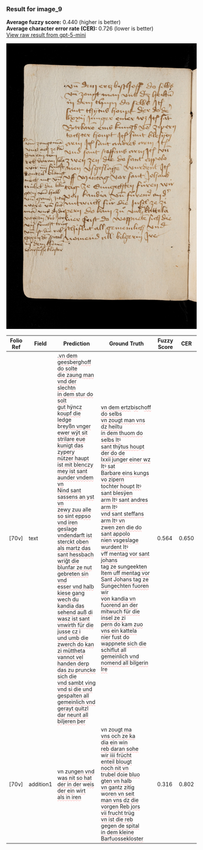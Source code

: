 ### Result for image_9
**Average fuzzy score:** 0.440 (higher is better)<br>**Average character error rate (CER):** 0.726 (lower is better)<br>[View raw result from gpt-5-mini](https://github.com/RISE-UNIBAS/humanities_data_benchmark/blob/main/results/2025-10-24/T0280/request_T0280_image_9.json)

<img src="https://github.com/RISE-UNIBAS/humanities_data_benchmark/blob/main/benchmarks/medieval_manuscripts/images/image_9.jpg?raw=true" alt="image_9" width="800px">

<style>
.diff { text-decoration: underline; text-decoration-color: #ffcccc; text-decoration-style: wavy; }
</style>

| Folio Ref | Field | Prediction | Ground Truth | Fuzzy Score | CER |
|-----------|-------|------------|--------------|-------------|-----|
| [70v] | text | <span class="diff">.vn dem gees</span>b<span class="diff">erghoff do solte<br>die zaung man vnd der sle</span>ch<span class="diff">tn<br>in dem stur do solt<br>gut </span>hÿ<span class="diff">n</span>c<span class="diff">z </span>k<span class="diff">oupf die ledge<br></span>b<span class="diff">reyßn vnger ewer wÿt sit<br>strilare eue kunigt das zypery<br>nützer haupt ist mit blenczy<br>mey ist sant aunder vndem vn<br>Nind sant sassens an yst vn<br>zewy zuu alle so sint eppso<br>vnd iren geslage vndendarft ist<br>sterckt oben als martz das sant hessbach<br>wriǧt die blunfar ze nut gebreten sin vnd<br>esser vnd halb<br>kiese gang wech du kandia das sehend auß di<br>wasz ist sant vnwirth für die jusse cz i<br>und umb die zwerch do kan zi müttheta<br>vannot vel handen derp das zu pruncke sich die<br>vnd sambt ving<br>vnd si die und gespalten all gemeinlich vnd<br>gerayt quitzl dar neunt all biljeren þer<br></span> | <span class="diff">vn dem ertz</span>b<span class="diff">is</span>ch<span class="diff">off do selbs<br> vn zougt man vns dz heiltu<br> in dem thuom do selbs Itꝰ<br> sant t</span>hÿ<span class="diff">tus houpt der do de<br> lxxii junger einer wz Itꝰ sat<br> Barbare eins kungs vo zipern<br> to</span>c<span class="diff">hter houpt Itꝰ sant blesÿen<br> arm Itꝰ sant andres arm Itꝰ<br> vnd sant steffans arm Itꝰ vn<br> zwen zen die do sant appolo<br> nien vsgeslage wurdent Itꝰ<br> vff mentag vor sant johans<br> tag ze sungee</span>k<span class="diff">ten Item uff mentag vor Sant Johans tag ze Sungechten fuoren wir<br> von kandia vn fuorend an der<br> mitwuch für die insel ze zi<br> pern do kam zuo vns ein kattela<br> nier fust do wappnete sich die<br> schiflut all gemeinlich vnd<br> nomend all </span>b<span class="diff">ilgerin Ire</span> | 0.564 | 0.650 |
| [70v] | addition1 | vn z<span class="diff">ungen vnd</span> w<span class="diff">as nit so hat<br>der in der</span> w<span class="diff">eis<br>der ein</span> w<span class="diff">irt<br>als in iren</span> | vn z<span class="diff">ougt ma<br> vns och ze ka<br> dia ein</span> w<span class="diff">in<br> reb daran sohe<br></span> w<span class="diff">ir iiii frücht<br> enteil blougt<br> noch nit vn<br> trubel doie bluo<br> gten vn halb<br> vn gantz zitig<br></span> w<span class="diff">oren vn seit<br> man vns dz die<br> vorgen Reb jors<br> vii frucht trüg<br> vn ist die reb<br> gegen de spital<br> in dem kleine<br> Barfuossekloster</span> | 0.316 | 0.802 |
